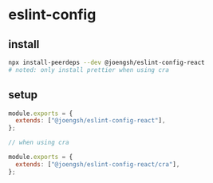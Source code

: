 # eslint-config

## install
```bash
npx install-peerdeps --dev @joengsh/eslint-config-react
# noted: only install prettier when using cra
```

## setup
```javascript
module.exports = {
  extends: ["@joengsh/eslint-config-react"],
};

// when using cra

module.exports = {
  extends: ["@joengsh/eslint-config-react/cra"],
};

```